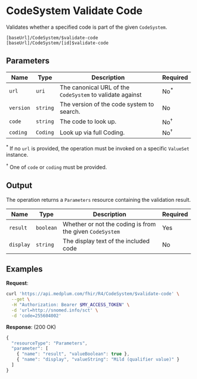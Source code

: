 # CodeSystem Validate Code

Validates whether a specified code is part of the given `CodeSystem`.

```
[baseUrl]/CodeSystem/$validate-code
[baseUrl]/CodeSystem/[id]$validate-code
```

## Parameters

| Name      | Type     | Description                                               | Required              |
| --------- | -------- | --------------------------------------------------------- | --------------------- |
| `url`     | `uri`    | The canonical URL of the `CodeSystem` to validate against | No<sup>\*</sup>       |
| `version` | `string` | The version of the code system to search.                 | No                    |
| `code`    | `string` | The code to look up.                                      | No<sup>&#x2020;</sup> |
| `coding`  | `Coding` | Look up via full Coding.                                  | No<sup>&#x2020;</sup> |

<sup>\*</sup> If no `url` is provided, the operation must be invoked on a specific `ValueSet` instance.

<sup>&#x2020;</sup> One of `code` or `coding` must be provided.

## Output

The operation returns a `Parameters` resource containing the validation result.

| Name      | Type      | Description                                              | Required |
| --------- | --------- | -------------------------------------------------------- | -------- |
| `result`  | `boolean` | Whether or not the coding is from the given `CodeSystem` | Yes      |
| `display` | `string`  | The display text of the included code                    | No       |

## Examples

**Request**:

```bash
curl 'https://api.medplum.com/fhir/R4/CodeSystem/$validate-code' \
  --get \
  -H "Authorization: Bearer $MY_ACCESS_TOKEN" \
  -d 'url=http://snomed.info/sct' \
  -d 'code=255604002'
```

**Response**: (200 OK)

```js
{
  "resourceType": "Parameters",
  "parameter": [
    { "name": "result", "valueBoolean": true },
    { "name": "display", "valueString": "Mild (qualifier value)" }
  ]
}
```
